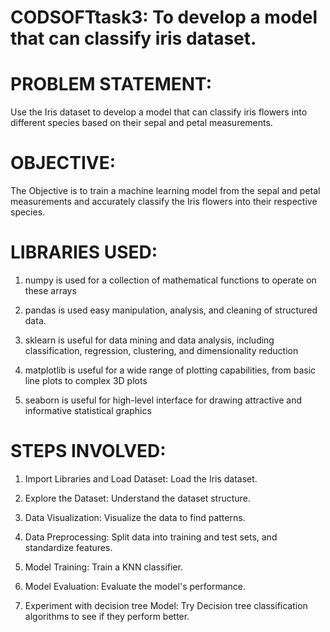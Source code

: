 # CODSOFTtask3: To develop a model that can classify iris dataset.
# PROBLEM STATEMENT: 
Use the Iris dataset to develop a model that can classify iris flowers into different species based on their sepal and petal measurements. 
# OBJECTIVE:
The Objective is to train a machine learning model from the sepal and petal measurements and accurately classify the Iris flowers into their respective species.
# LIBRARIES USED:

  1. numpy is used for a collection of mathematical functions to operate on these arrays

  2. pandas is used easy manipulation, analysis, and cleaning of structured data.

  3. sklearn is useful for data mining and data analysis, including classification, regression, clustering, and dimensionality reduction

  4. matplotlib is useful for a wide range of plotting capabilities, from basic line plots to complex 3D plots

  5. seaborn is useful for high-level interface for drawing attractive and informative statistical graphics

# STEPS INVOLVED:

  1. Import Libraries and Load Dataset: Load the Iris dataset.
  
  2. Explore the Dataset: Understand the dataset structure.
     
  3. Data Visualization: Visualize the data to find patterns.

  4. Data Preprocessing: Split data into training and test sets, and standardize features.
  	
  5. Model Training: Train a KNN classifier.
  
  6. Model Evaluation: Evaluate the model's performance.
    
  7. Experiment with decision tree Model: Try Decision tree classification algorithms to see if they perform better.
